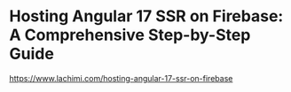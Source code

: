 # Hosting Angular 17 SSR on Firebase: A Comprehensive Step-by-Step Guide

https://www.lachimi.com/hosting-angular-17-ssr-on-firebase